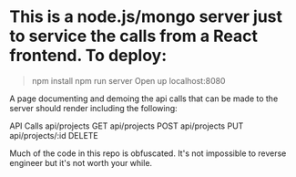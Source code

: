 # This is a node.js/mongo server just to service the calls from a React frontend. To deploy:

> npm install
> npm run server
> Open up localhost:8080

A page documenting and demoing the api calls that can be made to the server should render
including the following:

API Calls
api/projects GET
api/projects POST
api/projects PUT
api/projects/:id DELETE

Much of the code in this repo is obfuscated. It's not impossible to reverse engineer but it's not
worth your while.
